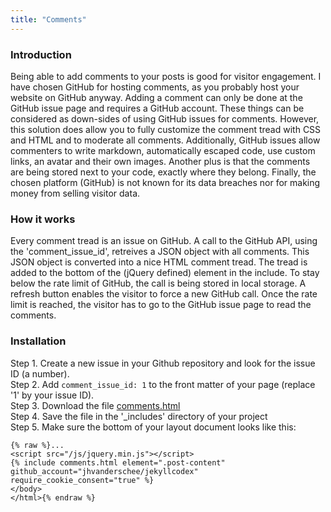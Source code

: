 ```yaml
---
title: "Comments"
---
```


### Introduction

Being able to add comments to your posts is good for visitor engagement. I have chosen GitHub for hosting comments, as you probably host your website on GitHub anyway. Adding a comment can only be done at the GitHub issue page and requires a GitHub account. These things can be considered as down-sides of using GitHub issues for comments. However, this solution does allow you to fully customize the comment tread with CSS and HTML and to moderate all comments. Additionally, GitHub issues allow commenters to write markdown, automatically escaped code, use custom links, an avatar and their own images. Another plus is that the comments are being stored next to your code, exactly where they belong. Finally, the chosen platform (GitHub) is not known for its data breaches nor for making money from selling visitor data.

### How it works

Every comment tread is an issue on GitHub. A call to the GitHub API, using the 'comment_issue_id', retreives a JSON object with all comments. This JSON object is converted into a nice HTML comment tread. The tread is added to the bottom of the (jQuery defined) element in the include. To stay below the rate limit of GitHub, the call is being stored in local storage. A refresh button enables the visitor to force a new GitHub call. Once the rate limit is reached, the visitor has to go to the GitHub issue page to read the comments.

### Installation

Step 1. Create a new issue in your Github repository and look for the issue ID (a number).
<br />Step 2. Add `comment_issue_id: 1` to the front matter of your page (replace '1' by your issue ID).
<br />Step 3. Download the file [comments.html](https://raw.githubusercontent.com/jhvanderschee/jekyllcodex/gh-pages/_includes/comments.html)
<br />Step 4. Save the file in the '_includes' directory of your project
<br />Step 5. Make sure the bottom of your layout document looks like this:

```
{% raw %}...
<script src="/js/jquery.min.js"></script>
{% include comments.html element=".post-content" github_account="jhvanderschee/jekyllcodex" require_cookie_consent="true" %}
</body>
</html>{% endraw %}
```